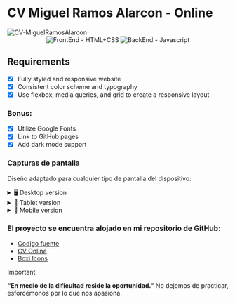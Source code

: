 # CV Miguel Ramos Alarcon - Online

<img src="desktopmr.png" alt="CV-MiguelRamosAlarcon" style="max-width: 70%; height: auto;">

<div align="center">
  <img src="https://img.shields.io/badge/FrontEnd-HTML%2BCSS-yellow" alt="FrontEnd - HTML+CSS">
  <img src="https://img.shields.io/badge/BackEnd-Javascript-orange" alt="BackEnd - Javascript">
</div>

## Requirements
- [x] Fully styled and responsive website
- [x] Consistent color scheme and typography
- [x] Use flexbox, media queries, and grid to create a responsive layout

### Bonus:

- [x] Utilize Google Fonts
- [x] Link to GitHub pages
- [x] Add dark mode support

### Capturas de pantalla

Diseño adaptado para cualquier tipo de pantalla del dispositivo:

<details>
    <summary>🖥️ Desktop version</summary>

![](desktop.png)
</details>

<details>
    <summary>📱 Tablet version</summary>

![](tablet.png)
</details>
<details>
    <summary>📱 Mobile version</summary>

![](celular.png)
</details>

### El proyecto se encuentra alojado en mi repositorio de GitHub:

- [Codigo fuente]()
- [CV Online](https://miguelramosalarcon.github.io/CV-Miguel-Ramos-Alarcon/)
- [Boxi Icons](https://boxicons.com/)

> [!IMPORTANT]
> **“En medio de la dificultad reside la oportunidad."** No dejemos de practicar, esforcémonos por lo que nos apasiona.
